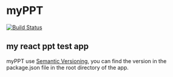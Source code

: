 # myPPT

[![Build Status](https://travis-ci.org/BigMurry/myPPT.svg?branch=master)](https://travis-ci.org/travis-ci/travis-web)

## my react ppt test app

myPPT use [Semantic Versioning](http://semver.org/), you can find the version in the package.json file in the root directory of the app.
